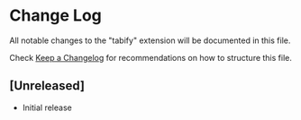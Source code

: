 # Change Log
All notable changes to the "tabify" extension will be documented in this file.

Check [Keep a Changelog](http://keepachangelog.com/) for recommendations on how to structure this file.

## [Unreleased]
- Initial release